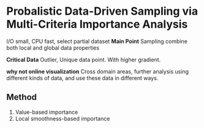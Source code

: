 # Probalistic Data-Driven Sampling via Multi-Criteria Importance Analysis

I/O small, CPU fast, select partial dataset
**Main Point**
Sampling combine both local and global data properties

**Critical Data**
Outlier, Unique data point. With higher gradient.

**why not online visualization**
Cross domain areas, further analysis using different kinds of data, and use these data in different ways.

## Method
1. Value-based importance
2. Local smoothness-based importance
